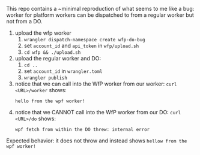 This repo contains a ~minimal reproduction of what seems to me like a bug: worker for platform workers can be dispatched to from a regular worker but not from a DO. 

1. upload the wfp worker
   1. `wrangler dispatch-namespace create wfp-do-bug`
   1. set `account_id` and `api_token` in `wfp/upload.sh`
   1. `cd wfp && ./upload.sh` 
1. upload the regular worker and DO:
   1. `cd ..`
   1. set `account_id` in `wrangler.toml`  
   1. `wrangler publish`
1. notice that we can call into the WfP worker from our worker: `curl <URL>/worker` shows:
   ```
   hello from the wpf worker!
   ```
1. notice that we CANNOT call into the WfP worker from our DO: `curl <URL>/do` shows:
   ```
   wpf fetch from within the DO threw: internal error
   ```

Expected behavior: it does not throw and instead shows `hellow from the wpf worker!`
